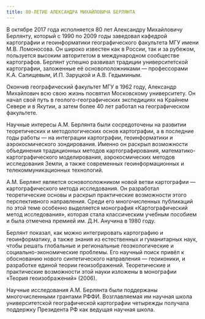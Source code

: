 ```yaml
---
title: 80-ЛЕТИЕ АЛЕКСАНДРА МИХАЙЛОВИЧА БЕРЛЯНТА
---
```


В октябре 2017 года исполняется 80 лет Александру Михайловичу Берлянту, который с 1990 по 2009 годы заведовал кафедрой картографии и геоинформатики географического факультета МГУ имени М.В. Ломоносова. Он широко известен как в России, так и за рубежом, пользуется высоким авторитетом в международном сообществе картографов. Берлянт успешно развивал традиции университетской картографии, заложенные её основоположниками — профессорами К.А. Салищевым, И.П. Заруцкой и А.В. Гедыминым.

Окончив географический факультет МГУ в 1962 году, Александр Михайлович всю свою жизнь посвятил Московскому университету. Он начал свой путь в геолого-географических экспедициях на Крайнем Севере и в Якутии, а затем более 40 лет работал на географическом факультете.

Научные интересы А.М. Берлянта были сосредоточены на развитии теоретических и методологических основ картографии, а в последние годы работы — на интеграции картографии, геоинформатики и аэрокосмического зондирования. Именно он раскрыл возможности объединения традиционных методов картографирования, математико-картографического моделирования, аэрокосмических методов исследования Земли, а также современных геоинформационных и телекоммуникационных технологий.

А.М. Берлянт является основоположником новой ветви картографии — картографического метода исследования. Он разработал теоретические основы и раскрыл практические возможности этого перспективного направления. Среди его многочисленных публикаций по этой теме особенно выделяется монография «Картографический метод исследования», которая стала классическим учебным пособием и была отмечена премией им. Д.Н. Анучина в 1980 году.

Берлянт показал, как можно интегрировать картографию и геоинформатику, а также знания из естественных и гуманитарных наук, чтобы решать глобальные и региональные геоэкологические и социально-экономические проблемы. Его научный поиск привёл к обоснованию нового синтетического направления — геоиконики, и разработке единой теории геоизображений. Теоретические и практические возможности этой науки изложены в монографии «Теория геоизображений» (2006).

Научные исследования А.М. Берлянта были поддержаны многочисленными грантами РФФИ. Возглавляемая им научная школа университетской географической картографии четырежды получала поддержку Президента РФ как ведущая научная школа.
